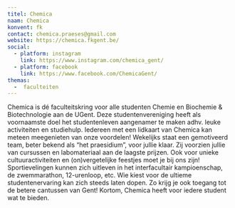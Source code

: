 ```yaml
---
titel: Chemica
naam: Chemica
konvent: fk
contact: chemica.praeses@gmail.com
website: https://chemica.fkgent.be/
social:
  - platform: instagram
    link: https://www.instagram.com/chemica_gent/
  - platform: facebook
    link: https://www.facebook.com/ChemicaGent/
themas:
  -  faculteiten
---
```


Chemica is dé faculteitskring voor alle studenten Chemie en Biochemie & Biotechnologie aan de UGent. Deze studentenvereniging heeft als voornaamste doel het studentenleven aangenamer te maken adhv. leuke activiteiten en studiehulp. Iedereen met een lidkaart van Chemica kan meteen meegenieten van onze voordelen!
Wekelijks staat een gemotiveerd team, beter bekend als “het praesidium”, voor jullie klaar. Zij voorzien jullie van cursussen en labomateriaal aan de laagste prijzen. Ook voor unieke cultuuractiviteiten en (on)vergetelijke feestjes moet je bij ons zijn! Sportievelingen kunnen zich uitleven in het interfacultair kampioenschap, de zwemmarathon, 12-urenloop, etc. Wie kiest voor de ultieme studentenervaring kan zich steeds laten dopen. Zo krijg je ook toegang tot de betere cantussen van Gent!
Kortom, Chemica heeft voor iedere student wat te bieden.
